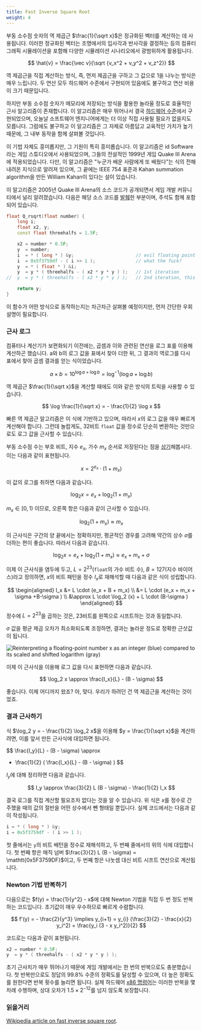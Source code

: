 ```yaml
---
title: Fast Inverse Square Root
weight: 4
---
```


부동 소수점 숫자의 역 제곱근 $\frac{1}{\sqrt x}$은 정규화된 벡터를 계산하는 데 사용됩니다. 이러한 정규화된 벡터는 조명에서의 입사각과 반사각을 결정하는 등의 컴퓨터 그래픽 시뮬레이션을 포함해 다양한 시뮬레이션 시나리오에서 광범위하게 활용됩니다.

$$
\hat{v} = \frac{\vec v}{\sqrt {v_x^2 + v_y^2 + v_z^2}}
$$

역 제곱근을 직접 계산하는 방식, 즉, 먼저 제곱근을 구하고 그 값으로 $1$을 나누는 방식은 매우 느립니다. 두 연산 모두 하드웨어 수준에서 구현되어 있음에도 불구하고 연산 비용이 크기 때문입니다.

하지만 부동 소수점 숫자가 메모리에 저장되는 방식을 활용한 놀라울 정도로 효율적인 근사 알고리즘이 존재합니다. 이 알고리즘은 매우 뛰어나서 결국 [하드웨어 수준](https://www.felixcloutier.com/x86/rsqrtps)에서 구현되었으며, 오늘날 소프트웨어 엔지니어에게는 더 이상 직접 사용될 필요가 없을지도 모릅니다. 그럼에도 불구하고 이 알고리즘은 그 자체로 아름답고 교육적인 가치가 높기 때문에, 그 내부 동작을 함께 살펴볼 것입니다.

이 기법 자체도 흥미롭지만, 그 기원이 특히 흥미롭습니다. 이 알고리즘은 id Software라는 게임 스튜디오에서 사용되었으며, 그들의 전설적인 1999년 게임 Quake III Arena에 적용되었습니다. 다만, 이 알고리즘은 "누군가 배운 사람에게 또 배웠다"는 식의 전해 내려온 지식으로 알려져 있으며, 그 끝에는 IEEE 754 표준과 Kahan summation algorithm을 만든 William Kahan이 있다는 설이 있습니다.

이 알고리즘은 2005년 Quake III Arena의 소스 코드가 공개되면서 게임 개발 커뮤니티에서 널리 알려졌습니다. 다음은 해당 소스 코드를 [발췌](https://github.com/id-Software/Quake-III-Arena/blob/master/code/game/q_math.c#L552)한 부분이며, 주석도 함께 포함되어 있습니다.

```c++
float Q_rsqrt(float number) {
    long i;
    float x2, y;
    const float threehalfs = 1.5F;

    x2 = number * 0.5F;
    y  = number;
    i  = * ( long * ) &y;                       // evil floating point bit level hacking
    i  = 0x5f3759df - ( i >> 1 );               // what the fuck? 
    y  = * ( float * ) &i;
    y  = y * ( threehalfs - ( x2 * y * y ) );   // 1st iteration
//  y  = y * ( threehalfs - ( x2 * y * y ) );   // 2nd iteration, this can be removed

    return y;
}
```

이 함수가 어떤 방식으로 동작하는지는 차근차근 살펴볼 예정이지만, 먼저 간단한 우회 설명이 필요합니다.

### 근사 로그

컴퓨터나 계산기가 보편화되기 이전에는, 곱셈과 이와 관련된 연산을 로그 표를 이용해 계산하곤 했습니다. a와 b의 로그 값을 표에서 찾아 더한 뒤, 그 결과의 역로그를 다시 표에서 찾아 곱셈 결과를 얻는 식이었습니다.

$$
a \times b = 10^{\log a + \log b} = \log^{-1}(\log a + \log b)
$$

역 제곱근 $\frac{1}{\sqrt x}$을 계산할 때에도 이와 같은 방식의 트릭을 사용할 수 있습니다.

$$
\log \frac{1}{\sqrt x} = - \frac{1}{2} \log x
$$

빠른 역 제곱근 알고리즘은 이 식에 기반하고 있으며, 따라서 $x$의 로그 값을 매우 빠르게 계산해야 합니다. 그런데 놀랍게도, 32비트 `float` 값을 정수로 단순히 변환하는 것만으로도 로그 값을 근사할 수 있습니다.

부동 소수점 수는 부호 비트, 지수 $e_x$, 가수 $m_x$ 순서로 저장된다는 점을 [상기](../float)해봅시다. 이는 다음과 같이 표현됩니다.

$$
x = 2^{e_x} \cdot (1 + m_x)
$$

이 값의 로그를 취하면 다음과 같습니다.

$$
\log_2 x = e_x + \log_2 (1 + m_x)
$$

$m_x \in [0, 1)$ 이므로, 오른쪽 항은 다음과 같이 근사할 수 있습니다.

$$
\log_2 (1 + m_x) \approx m_x
$$

이 근사식은 구간의 양 끝에서는 정확하지만, 평균적인 경우를 고려해 약간의 상수 $\sigma$를 더하는 편이 좋습니다. 따라서 다음과 같습니다.

$$
\log_2 x = e_x + \log_2 (1 + m_x) \approx e_x + m_x + \sigma
$$

이제 이 근사식을 염두에 두고, $L = 2^{23}$(`float`의 가수 비트 수), $B = 127$(지수 바이어스)라고 정의하면, $x$의 비트 패턴을 정수 $I_x$로 재해석할 때 다음과 같은 식이 성립합니다.

$$
\begin{aligned}
I_x &= L \cdot (e_x + B + m_x)
\\  &= L \cdot (e_x + m_x + \sigma +B-\sigma )
\\  &\approx L \cdot \log_2 (x) + L \cdot (B-\sigma )
\end{aligned}
$$

정수에 $L=2^{23}$을 곱하는 것은, 23비트를 왼쪽으로 시프트하는 것과 동일합니다.

$\sigma$ 값을 평균 제곱 오차가 최소화되도록 조정하면, 결과는 놀라운 정도로 정확한 근삿값이 됩니다.

![Reinterpreting a floating-point number $x$ as an integer (blue) compared to its scaled and shifted logarithm (gray)](../img/approx.svg)

이제 이 근사식을 이용해 로그 값을 다시 표현하면 다음과 같습니다.

$$
\log_2 x \approx \frac{I_x}{L} - (B - \sigma)
$$

좋습니다. 이제 어디까지 왔죠? 아, 맞다. 우리가 하려던 건 역 제곱근을 계산하는 것이었죠.

### 결과 근사하기

식 $\log_2 y = - \frac{1}{2} \log_2 x$을 이용해 $y = \frac{1}{\sqrt x}$을 계산하려면, 이를 앞서 만든 근사식에 대입하면 됩니다.

$$
\frac{I_y}{L} - (B - \sigma)
\approx
- \frac{1}{2} ( \frac{I_x}{L} - (B - \sigma) )
$$

$I_y$에 대해 정리하면 다음과 같습니다.

$$
I_y \approx \frac{3}{2} L (B - \sigma) - \frac{1}{2} I_x
$$

결국 로그를 직접 계산할 필요조차 없다는 것을 알 수 있습니다. 위 식은 $x$를 정수로 간주했을 때의 값의 절반을 어떤 상수에서 뺀 형태일 뿐입니다. 실제 코드에서는 다음과 같이 작성됩니다.

```cpp
i = * ( long * ) &y;
i = 0x5f3759df - ( i >> 1 );
```

첫 줄에서는 `y`의 비트 배턴을 정수로 재해석하고, 두 번째 줄에서의 위의 식에 대입합니다. 첫 번째 항은 매직 넘버 $\frac{3}{2} L (B - \sigma) = \mathtt{0x5F3759DF}$이고, 두 번째 항은 나눗셈 대신 비트 시프트 연산으로 계산됩니다.

### Newton 기법 반복하기

다음으로는 $f(y) = \frac{1}{y^2} - x$에 대해 Newton 기법을 직접 두 번 정도 반복하는 코드입니다. 초기값이 매우 우수하므로 빠르게 수렴합니다.

$$
f'(y) = - \frac{2}{y^3} \implies y_{i+1} = y_{i} (\frac{3}{2} - \frac{x}{2} y_i^2) = \frac{y_i (3 - x y_i^2)}{2}
$$

코드로는 다음과 같이 표현됩니다.

```cpp
x2 = number * 0.5F;
y  = y * ( threehalfs - ( x2 * y * y ) );
```

초기 근사치가 매우 뛰어나기 때문에 게임 개발에서는 한 번의 반복으로도 충분했습니다. 첫 반복만으로도 정답의 99.8% 수준의 정확도를 달성할 수 있으며, 더 높은 정확도를 원한다면 반복 횟수를 늘리면 됩니다. 실제 하드웨어 [x86 명령어](https://www.intel.com/content/www/us/en/docs/intrinsics-guide/index.html#ig_expand=3037,3009,5135,4870,4870,4872,4875,833,879,874,849,848,6715,4845,6046,3853,288,6570,6527,6527,90,7307,6385,5993&text=rsqrt&techs=AVX,AVX2)는 이러한 반복을 몇 차례 수행하며, 상대 오차가 $1.5 \times 2^{-12}$를 넘지 않도록 보장합니다.

### 읽을거리

[Wikipedia article on fast inverse square root](https://en.wikipedia.org/wiki/Fast_inverse_square_root#Floating-point_representation).
